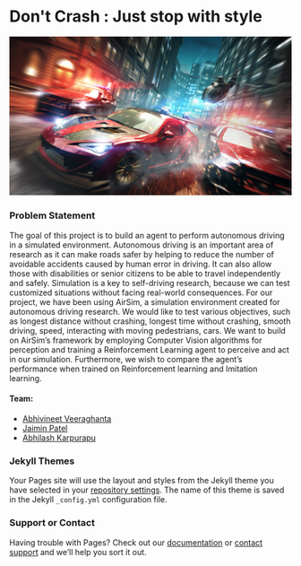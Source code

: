 # Don't Crash : Just stop with style

![Image of a Car](Don't.jpg)

### Problem Statement

The goal of this project is to build an agent to perform autonomous driving in a simulated environment. Autonomous driving is an important area of research as it can make roads safer  by helping to reduce the number of avoidable accidents caused by human error in driving. It can also allow those with disabilities or senior citizens to be able to travel independently and safely. Simulation is a key to self-driving research, because we can test customized situations without facing real-world consequences. For our project, we have been using AirSim, a simulation environment created for autonomous driving research. We would like to test various objectives, such as longest distance without crashing, longest time without crashing, smooth driving, speed, interacting with moving pedestrians, cars. We want to build on AirSim’s framework by employing Computer Vision algorithms for perception and training a Reinforcement Learning agent to perceive and act in our simulation. Furthermore, we wish to compare the agent’s performance when trained on Reinforcement learning and Imitation learning.


#### Team:
* [Abhivineet Veeraghanta](https://www.linkedin.com/in/abhivineet/)
* [Jaimin Patel](https://www.linkedin.com/in/jaimindpatel/)
* [Abhilash Karpurapu](https://www.linkedin.com/in/abhilash-karpurapu-5b7275131/)

### Jekyll Themes

Your Pages site will use the layout and styles from the Jekyll theme you have selected in your [repository settings](https://github.com/sanketh1691/Dont-Crash/settings). The name of this theme is saved in the Jekyll `_config.yml` configuration file.

### Support or Contact

Having trouble with Pages? Check out our [documentation](https://docs.github.com/categories/github-pages-basics/) or [contact support](https://github.com/contact) and we’ll help you sort it out.
